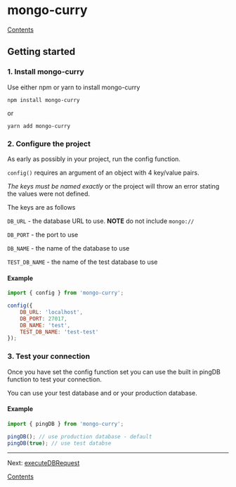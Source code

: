 
# mongo-curry

[Contents](./contents.md)


## Getting started

### 1. Install mongo-curry

Use either npm or yarn to install mongo-curry

`npm install mongo-curry`

or

`yarn add mongo-curry`

### 2. Configure the project

As early as possibly in your project, run the config function.

`config()` requires an argument of an object with 4 key/value pairs.

*The keys must be named exactly* or the project will throw an error stating the values were not defined.

The keys are as follows

`DB_URL` - the database URL to use. **NOTE** do not include `mongo://` 

`DB_PORT` - the port to use 

`DB_NAME` - the name of the database to use

`TEST_DB_NAME` - the name of the test database to use

#### Example

```javascript
import { config } from 'mongo-curry';

config({
	DB_URL: 'localhost',
	DB_PORT: 27017,
	DB_NAME: 'test',
	TEST_DB_NAME: 'test-test'
});
```
### 3. Test your connection

Once you have set the config function set you can use the built in pingDB function to test your connection.

You can use your test database and or your production database.

#### Example

```javascript
import { pingDB } from 'mongo-curry';

pingDB(); // use production database - default
pingDB(true); // use test databse
```

---
Next: [executeDBRequest](./execute-db-request.md)

[Contents](./contents.md)
